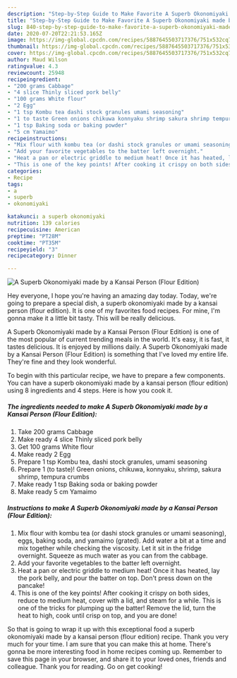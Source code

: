 ```yaml
---
description: "Step-by-Step Guide to Make Favorite A Superb Okonomiyaki made by a Kansai Person (Flour Edition)"
title: "Step-by-Step Guide to Make Favorite A Superb Okonomiyaki made by a Kansai Person (Flour Edition)"
slug: 840-step-by-step-guide-to-make-favorite-a-superb-okonomiyaki-made-by-a-kansai-person-flour-edition
date: 2020-07-20T22:21:53.165Z
image: https://img-global.cpcdn.com/recipes/5887645503717376/751x532cq70/a-superb-okonomiyaki-made-by-a-kansai-person-flour-edition-recipe-main-photo.jpg
thumbnail: https://img-global.cpcdn.com/recipes/5887645503717376/751x532cq70/a-superb-okonomiyaki-made-by-a-kansai-person-flour-edition-recipe-main-photo.jpg
cover: https://img-global.cpcdn.com/recipes/5887645503717376/751x532cq70/a-superb-okonomiyaki-made-by-a-kansai-person-flour-edition-recipe-main-photo.jpg
author: Maud Wilson
ratingvalue: 4.3
reviewcount: 25948
recipeingredient:
- "200 grams Cabbage"
- "4 slice Thinly sliced pork belly"
- "100 grams White flour"
- "2 Egg"
- "1 tsp Kombu tea dashi stock granules umami seasoning"
- "1 to taste Green onions chikuwa konnyaku shrimp sakura shrimp tempura crumbs"
- "1 tsp Baking soda or baking powder"
- "5 cm Yamaimo"
recipeinstructions:
- "Mix flour with kombu tea (or dashi stock granules or umami seasoning), eggs, baking soda, and yamaimo (grated). Add water a bit at a time and mix together while checking the viscosity. Let it sit in the fridge overnight. Squeeze as much water as you can from the cabbage."
- "Add your favorite vegetables to the batter left overnight."
- "Heat a pan or electric griddle to medium heat! Once it has heated, lay the pork belly, and pour the batter on top. Don&#39;t press down on the pancake!"
- "This is one of the key points! After cooking it crispy on both sides, reduce to medium heat, cover with a lid, and steam for a while. This is one of the tricks for plumping up the batter! Remove the lid, turn the heat to high, cook until crisp on top, and you are done!"
categories:
- Recipe
tags:
- a
- superb
- okonomiyaki

katakunci: a superb okonomiyaki 
nutrition: 139 calories
recipecuisine: American
preptime: "PT28M"
cooktime: "PT35M"
recipeyield: "3"
recipecategory: Dinner

---
```



![A Superb Okonomiyaki made by a Kansai Person (Flour Edition)](https://img-global.cpcdn.com/recipes/5887645503717376/751x532cq70/a-superb-okonomiyaki-made-by-a-kansai-person-flour-edition-recipe-main-photo.jpg)

Hey everyone, I hope you're having an amazing day today. Today, we're going to prepare a special dish, a superb okonomiyaki made by a kansai person (flour edition). It is one of my favorites food recipes. For mine, I'm gonna make it a little bit tasty. This will be really delicious.



A Superb Okonomiyaki made by a Kansai Person (Flour Edition) is one of the most popular of current trending meals in the world. It's easy, it is fast, it tastes delicious. It is enjoyed by millions daily. A Superb Okonomiyaki made by a Kansai Person (Flour Edition) is something that I've loved my entire life. They're fine and they look wonderful.


To begin with this particular recipe, we have to prepare a few components. You can have a superb okonomiyaki made by a kansai person (flour edition) using 8 ingredients and 4 steps. Here is how you cook it.

<!--inarticleads1-->

##### The ingredients needed to make A Superb Okonomiyaki made by a Kansai Person (Flour Edition):

1. Take 200 grams Cabbage
1. Make ready 4 slice Thinly sliced pork belly
1. Get 100 grams White flour
1. Make ready 2 Egg
1. Prepare 1 tsp Kombu tea, dashi stock granules, umami seasoning
1. Prepare 1 (to taste)! Green onions, chikuwa, konnyaku, shrimp, sakura shrimp, tempura crumbs
1. Make ready 1 tsp Baking soda or baking powder
1. Make ready 5 cm Yamaimo




<!--inarticleads2-->

##### Instructions to make A Superb Okonomiyaki made by a Kansai Person (Flour Edition):

1. Mix flour with kombu tea (or dashi stock granules or umami seasoning), eggs, baking soda, and yamaimo (grated). Add water a bit at a time and mix together while checking the viscosity. Let it sit in the fridge overnight. Squeeze as much water as you can from the cabbage.
1. Add your favorite vegetables to the batter left overnight.
1. Heat a pan or electric griddle to medium heat! Once it has heated, lay the pork belly, and pour the batter on top. Don&#39;t press down on the pancake!
1. This is one of the key points! After cooking it crispy on both sides, reduce to medium heat, cover with a lid, and steam for a while. This is one of the tricks for plumping up the batter! Remove the lid, turn the heat to high, cook until crisp on top, and you are done!




So that is going to wrap it up with this exceptional food a superb okonomiyaki made by a kansai person (flour edition) recipe. Thank you very much for your time. I am sure that you can make this at home. There's gonna be more interesting food in home recipes coming up. Remember to save this page in your browser, and share it to your loved ones, friends and colleague. Thank you for reading. Go on get cooking!
